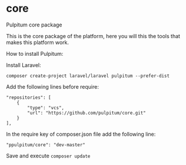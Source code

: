 core
====

Pulpitum core package

This is the core package of the platform, here you will this the tools that makes this platform work.

How to install Pulpitum:

Install Laravel:

```composer create-project laravel/laravel pulpitum --prefer-dist```

Add the following lines before require:

    "repositories": [
        {
            "type": "vcs",
            "url": "https://github.com/pulpitum/core.git"
        }
    ],



In the require key of composer.json file add the following line:

    "ppulpitum/core": "dev-master"

Save and execute ```composer update```
